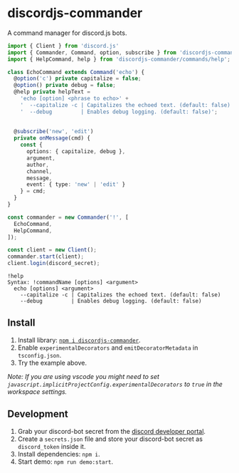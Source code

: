 # discordjs-commander
A command manager for discord.js bots.

```ts
import { Client } from 'discord.js' 
import { Commander, Command, option, subscribe } from 'discordjs-commander';
import { HelpCommand, help } from 'discordjs-commander/commands/help';

class EchoCommand extends Command('echo') {
  @option('c') private capitalize = false;
  @option() private debug = false;
  @help private helpText = 
    'echo [option] <phrase to echo>' +
    '  --capitalize -c | Capitalizes the echoed text. (default: false)' +
    '  --debug         | Enables debug logging. (default: false)';
  
  
  @subscribe('new', 'edit')
  private onMessage(cmd) {
    const {
      options: { capitalize, debug },
      argument,
      author,
      channel,
      message,
      event: { type: 'new' | 'edit' }
    } = cmd;
  }
}

const commander = new Commander('!', [
  EchoCommand,
  HelpCommand,
]);

const client = new Client();
commander.start(client);
client.login(discord_secret);
```

```
!help
Syntax: !commandName [options] <argument>
  echo [options] <argument>
    --capitalize -c | Capitalizes the echoed text. (default: false)
    --debug         | Enables debug logging. (default: false)
```

## Install

1. Install library: [`npm i discordjs-commander`](#).
2. Enable `experimentalDecorators` and `emitDecoratorMetadata` in `tsconfig.json`.
3. Try the example above.

_Note: If you are using vscode you might need to set `javascript.implicitProjectConfig.experimentalDecorators` to `true` in the workspace settings._

## Development

1. Grab your discord-bot secret from the [discord developer portal](https://discordapp.com/developers/applications).
2. Create a `secrets.json` file and store your discord-bot secret as `discord_token` inside it.
3. Install dependencies: `npm i`.
4. Start demo: `npm run demo:start`.
